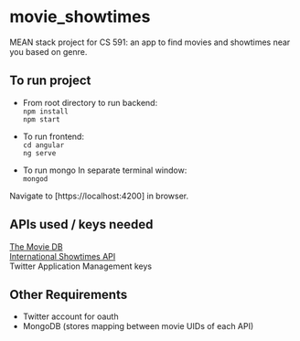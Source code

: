 # movie_showtimes
MEAN stack project for CS 591: an app to find movies and showtimes near you based on genre.

## To run project

* From root directory to run backend:\
`npm install`\
`npm start`
* To run frontend:\
`cd angular`  \
`ng serve` 

* To run mongo
In separate terminal window:\
`mongod`

Navigate to [https://localhost:4200] in browser.

## APIs used / keys needed
[The Movie DB](https://www.themoviedb.org/documentation/api) \
[International Showtimes API](https://api.internationalshowtimes.com/documentation/v4/) \
Twitter Application Management keys

## Other Requirements
* Twitter account for oauth
* MongoDB (stores mapping between movie UIDs of each API)
